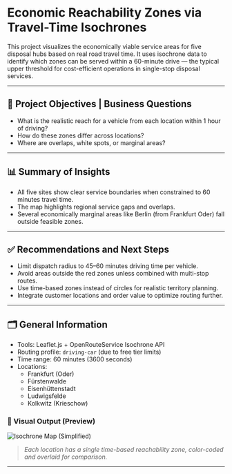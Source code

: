 # Economic Reachability Zones via Travel-Time Isochrones

This project visualizes the economically viable service areas for five disposal hubs based on real road travel time. It uses isochrone data to identify which zones can be served within a 60-minute drive — the typical upper threshold for cost-efficient operations in single-stop disposal services.

---

## 📌 Project Objectives | Business Questions

- What is the realistic reach for a vehicle from each location within 1 hour of driving?
- How do these zones differ across locations?
- Where are overlaps, white spots, or marginal areas?

---

## 📊 Summary of Insights

- All five sites show clear service boundaries when constrained to 60 minutes travel time.
- The map highlights regional service gaps and overlaps.
- Several economically marginal areas like Berlin (from Frankfurt Oder) fall outside feasible zones.

---

## ✅ Recommendations and Next Steps

- Limit dispatch radius to 45–60 minutes driving time per vehicle.
- Avoid areas outside the red zones unless combined with multi-stop routes.
- Use time-based zones instead of circles for realistic territory planning.
- Integrate customer locations and order value to optimize routing further.

---

## 🗂 General Information

- Tools: Leaflet.js + OpenRouteService Isochrone API
- Routing profile: `driving-car` (due to free tier limits)
- Time range: 60 minutes (3600 seconds)
- Locations:
  - Frankfurt (Oder)
  - Fürstenwalde
  - Eisenhüttenstadt
  - Ludwigsfelde
  - Kolkwitz (Krieschow)

### 📍 Visual Output (Preview)

![Isochrone Map (Simplified)](./isochronen_maxfahrtzeit_standortfarben.png)

> *Each location has a single time-based reachability zone, color-coded and overlaid for comparison.*

---

